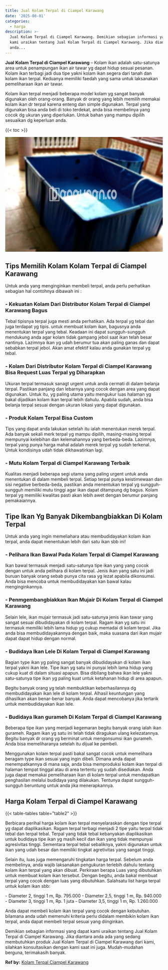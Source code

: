 ```yaml
---
title: Jual Kolam Terpal di Ciampel Karawang
date: '2025-08-01'
categories:
  - harga
description: >-
  Jual Kolam Terpal di Ciampel Karawang. Demikian sebagian informasi yang dapat
  kami uraikan tentang Jual Kolam Terpal di Ciampel Karawang. Jika diantara
  anda...
---
```


**Jual Kolam Terpal di Ciampel Karawang** – Kolam ikan adalah satu-satunya area untuk penampungan ikan air tawar yg dapat hidup sesuai pesanan. Kolam ikan terbagi jadi dua tipe yakni kolam ikan segera dari tanah dan kolam ikan terpal. Keduanya memiliki faedah yang sama untuk laksanakan pemeliharaan ikan air tawar.

Kolam ikan terpal menjadi beberapa model kolam yg sangat banyak digunakan oleh orang-orang. Banyak dr orang yang lebih memilih memakai kolam ikan dr terpal karena enteng dan simple digunakan. Terpal yang digunakan bisa anda beli di toko terdekat, anda bisa membelinya yang cocok dg ukuran yang diperlukan. Untuk bahan yang mampu dipilih sesuaikan dg keperluan anda.

{{< toc >}}

![Jual Kolam Terpal di Ciampel Karawang](/images/jual-kolam-terpal-22.png)

## Tips Memilih Kolam Kolam Terpal di Ciampel Karawang

Untuk anda yang menginginkan membeli terpal, anda perlu perhatikan sebagian hal contohnya dibawah ini :

### \- Kekuatan Kolam Dari Distributor Kolam Terpal di Ciampel Karawang Bagus

Tebal tipisnya terpal juga mesti anda perhatikan. Ada terpal yg tebal dan juga terdapat yg tipis. untuk membuat kolam ikan, bagusnya anda menentukan terpal yang tebal. Keadaan ini dapat sungguh-sungguh mendukung anda agar kolam tidak gampang jebol saat ikan telah besar nantinya. Lazimnya ikan yg udah berumur tua akan paling ganas dan dapat sebabkan terpal jebol. Akan amat efektif kalau anda gunakan terpal yg tebal.

### \- Kolam Dari Distributor Kolam Terpal di Ciampel Karawang Bisa Request Luas Terpal yg Diharapkan

Ukuran terpal termasuk sanagt urgent untuk anda cermati di dalam belanja terpal. Pastikan panjang dan lebarnya yang cocok dengan area yang dapat digunakan. Untuk itu, yg paling utama yaitu mengukur luas halaman yg bakal dijadikan kolam ikan terpal lebih dahulu. Apabila sudah, anda bisa belanja terpal sesuai dengan ukuran lokasi yang dapat digunakan.

### \- Produk Kolam Terpal Bisa Custom

Tips yang dapat anda lakukan setelah itu ialah menentukan merek terpal. Ada banyak sekali merk terpal yg mampu dipilih, masing-masing terpal mempunyai kelebihan dan kelemahannya yang berbeda-beda. Lazimnya, terpal yang punya harga mahal adalah merek terpal yg sudah terkenal. Untuk kondisinya udah tidak dikhawatirkan lagi.

### \- Mutu Kolam Terpal di Ciampel Karawang Terbaik

Kualitas menjadi beberapa segi utama yang paling urgent untuk anda menentukan di dalam membeli terpal. Setiap terpal punya keistimewaan dan sisi negative berbeda-beda, pastikan anda menentukan terpal yg sungguh-sungguh memiliki mutu tinggi agar ikan dapat ditampung dg bagus. Kolam terpal yg memiliki kwalitas pasti akan lebih awet dengan berumur panjang pemakaiannya.

## Tipe Ikan Yg Banyak Dikembangbiakkan Di Kolam Terpal

Untuk anda yang ingin memeliahara atau membudidayakan kolam ikan terpal, anda dapat menentukan lebih dari satu ikan sbb ini!

### \- Pelihara Ikan Bawal Pada Kolam Terpal di Ciampel Karawang

Ikan bawal termasuk menjadi satu-satunya tipe ikan yang yang cocok dengan untuk anda pelihara di kolam terpal. Jenis ikan yang satu ini jadi buruan banyak orang sebab punya cita rasa yg lezat apabila dikonsumsi. Anda bisa mencoba untuk membudidayakan kan bawal kalau menginginkannya.

### \- Penmgembangbiakkan Ikan Mujair Di Kolam Terpal di Ciampel Karawang

Selain lele, ikan mujair termasuk jadi satu-satunya jenis ikan tawar yang sangat sesuai dibudidayakan di kolam terpal. Ragam ikan yg satu ini termasuk memiliki lebih lama hidup yg cukup memadai di kolam terpal. Jika anda bisa membudidayakannya dengan baik, maka suasana dari ikan mujair dapat dapat hidup dengan normal.

### \- Budidaya Ikan Lele Di Kolam Terpal di Ciampel Karawang

Bagian type ikan yg paling sangat banyak dibudidayakan di kolam ikan terpal yakni ikan lele. Tipe ikan yg satu ini punyai lebih lama hidup yang cukup kuat di dalam situasi apapun. Bisa dibilang bahwa ikan lele yakni satu-satunya tipe ikan yg paling kuat untuk ketahanan hidup di area apapun.

Begitu banyak orang yg telah membuktikan keberhasilannya dg membudidayakan ikan lele di kolam terpal. Alhasil keuntungan yang dihasilkan akan benar-benar banyak. Anda dapat mencobanya jika tertarik untuk membudidayakan ikan lele.

### \- Budidaya Ikan gurameh Di Kolam Terpal di Ciampel Karawang

Beberapa tipe ikan yang menjadi kegemaran begitu banyak orang ialah ikan gurameh. Ragam ikan yg satu ini telah tidak diragukan ulang kelezatannya. Begitu banyak dr orang yg berminat untuk mengonsumsi ikan gurameh. Anda bisa memeliharanya setelah itu dijual ke pembeli.

Menggunakan kolam terpal pasti bakal sangat cocok untuk memelihara beragam type ikan sesuai yang ingin dibeli. Dimana anda dapat menempatkannya di mana saja, anda bisa memproduksi kolam ikan terpal di halaman tempat tinggal atau di area tertentu yg sudah disediakan. Anda juga dapat memakai pemeliharaan ikan di kolam terpal untuk mendapatkan penghasilan melalui budidaya yang dilakukan. Tentunya dapat sungguh-sungguh beruntung untuk anda jika menerapkannya.

## Harga Kolam Terpal di Ciampel Karawang

{{< table-tables table="table2" >}}

Berbicara perihal harga kolam ikan terpal menyelaraskan dengan tipe terpal yg dapat diaplikasikan. Ragam terpal terbagi menjadi 2 tipe yaitu terpal tidak tebal dan terpal tebal. Terpal yang tidak tebal kebanyakan diaplikasikan untuk budidaya tipe ikan yg masih kecil dan ikan yang tidak mempunyai agresivitas tinggi. Sementara terpal tebal sebaliknya, yakni digunakan untuk ikan yang udah besar dan memiliki tingkat agretivitas yang sangat tinggi.

Selain itu, luas juga memengaruhi tingkatan harga terpal. Sebelum anda membelinya, anda wajib laksanakan pengukuran terlebih dahulu tentang kolam ikan terpal yang akan dibuat. Perkiraan berapa Luas yang dibutuhkan untuk membuat kolam ikan tersebut. Dengan begitu, anda bakal membuat terpal yang cocok dengan luas yang dibutuhkan. Salahsatu list harga terpal untuk kolam ikan sbb:

\- Diameter 2, tinggi 1 m, Rp. 795.000 - Diameter 2,5, tinggi 1 m, Rp. 940.000 - Diameter 3, tinggi 1 m, Rp. 1 juta - Diameter 3,5, tinggi 1 m, Rp. 1.260.000

Anda dapat membeli kolam ikan terpal yang cocok dengan kebutuhan. bilamana anda udah memenuhi kriteria perlu didalam membikin kolam ikan terpal, anda dapat membeli terpal sesuai yang diinginkan.

Demikian sebagian informasi yang dapat kami uraikan tentang Jual Kolam Terpal di Ciampel Karawang. Jika diantara anda ada yang sedang membutuhkan produk Jual Kolam Terpal di Ciampel Karawang dari kami, silahkan konsultasikan dengan kami saat ini juga. Mudah-mudahan berguna, terimakasih banyak.

**Ref by:** [Kolam Terpal Ciampel Karawang](https://id.wikipedia.org/wiki/Kolam)
